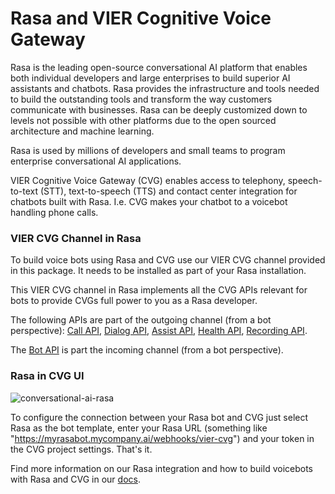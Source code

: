 # Rasa and VIER Cognitive Voice Gateway

Rasa is the leading open-source conversational AI platform that enables both individual developers and large enterprises to build superior AI assistants and chatbots. Rasa provides the infrastructure and tools needed to build the outstanding tools and transform the way customers communicate with businesses. Rasa can be deeply customized down to levels not possible with other platforms due to the open sourced architecture and machine learning.

Rasa is used by millions of developers and small teams to program enterprise conversational AI applications.

VIER Cognitive Voice Gateway (CVG) enables access to telephony, speech-to-text (STT), text-to-speech (TTS) and contact center integration for chatbots built with Rasa. I.e. CVG makes your chatbot to a voicebot handling phone calls.

### VIER CVG Channel in Rasa

To build voice bots using Rasa and CVG use our VIER CVG channel provided in this package. It needs to be installed as part of your Rasa installation.

This VIER CVG channel in Rasa implements all the CVG APIs relevant for bots to provide CVGs full power to you as a Rasa developer. 

The following APIs are part of the outgoing channel (from a bot perspective): [Call API](https://cognitivevoice.io/specs/?urls.primaryName=Call%20API), [Dialog API](https://cognitivevoice.io/specs/?urls.primaryName=Dialog%20API), [Assist API](https://cognitivevoice.io/specs/?urls.primaryName=Assist%20API), [Health API](https://cognitivevoice.io/specs/?urls.primaryName=Health%20API), [Recording API](https://cognitivevoice.io/specs/?urls.primaryName=Recording%20API).

The [Bot API](https://cognitivevoice.io/specs/?urls.primaryName=Bot%20API%20(Client)) is part the incoming channel (from a bot perspective). 

### Rasa in CVG UI

![conversational-ai-rasa](https://user-images.githubusercontent.com/42033366/192627897-cc2ec42e-0bf4-4c91-bcf9-242a6077b609.PNG)

To configure the connection between your Rasa bot and CVG just select Rasa as the bot template, enter your Rasa URL (something like "https://myrasabot.mycompany.ai/webhooks/vier-cvg") and your token in the CVG project settings. That's it.

Find more information on our Rasa integration and how to build voicebots with Rasa and CVG in our [docs](https://cognitivevoice.io/docs/conversational-ai/conversational-ai-rasa.html).
